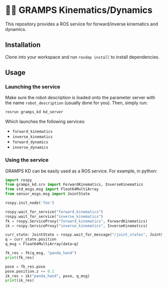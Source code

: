 # 👴🏽 GRAMPS Kinematics/Dynamics

This repository provides a ROS service for forward/inverse kinematics and dynamics.

## Installation

Clone into your workspace and run `rosdep install` to install dependencies.

## Usage

### Launching the service

Make sure the robot description is loaded onto the parameter server with the name `robot_description` (usually done for you). Then, simply run:
```bash
rosrun gramps_kd kd_server
```

Which launches the following services:
- `forward_kinematics`
- `inverse_kinematics`
- `forward_dynamics`
- `inverse_dynamics`

### Using the service

GRAMPS KD can be easily used as a ROS service. For example, in python:
```python
import rospy
from gramps_kd.srv import ForwardKinematics, InverseKinematics
from std_msgs.msg import Float64MultiArray
from sensor_msgs.msg import JointState

rospy.init_node('foo')

rospy.wait_for_service("forward_kinematics")
rospy.wait_for_service("inverse_kinematics")
fk = rospy.ServiceProxy("forward_kinematics", ForwardKinematics)
ik = rospy.ServiceProxy("inverse_kinematics", InverseKinematics)

curr_state: JointState = rospy.wait_for_message("/joint_states", JointState)
q = curr_state.position
q_msg = Float64MultiArray(data=q)

fk_res = fk(q_msg, "panda_hand")
print(fk_res)

pose = fk_res.pose
pose.position.z += 0.1
ik_res = ik("panda_hand", pose, q_msg)
print(ik_res)
```
